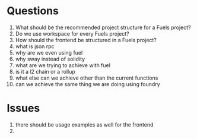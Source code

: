 # Questions

1. What should be the recommended project structure for a Fuels project?
2. Do we use workspace for every Fuels project?
3. How should the frontend be structured in a Fuels project?
4. what is json rpc
5. why are we even using fuel
6. why sway instead of solidity
7. what are we trying to achieve with fuel
8. is it a l2 chain or a rollup
9. what else can we achieve other than the current functions
10. can we achieve the same thing we are doing using foundry

# Issues

1. there should be usage examples as well for the frontend
2.
